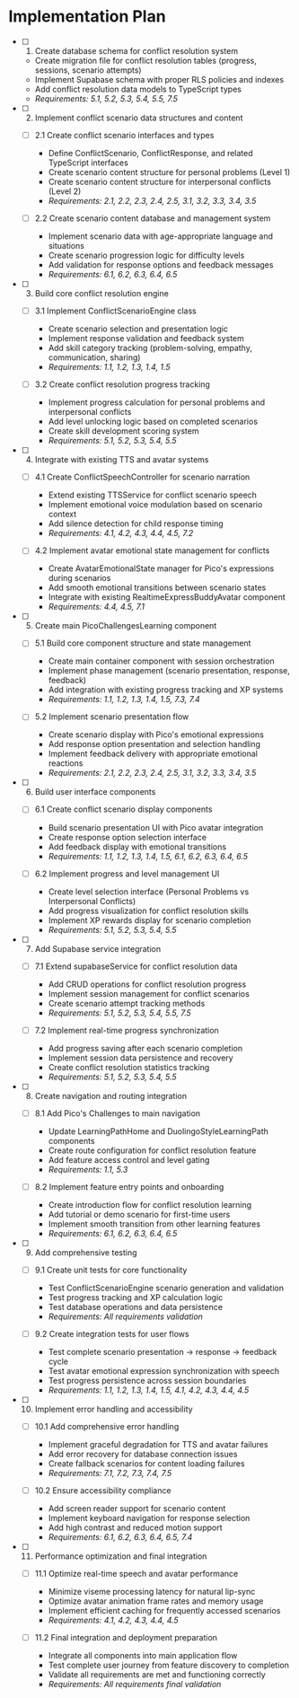# Implementation Plan

- [ ] 1. Create database schema for conflict resolution system
  - Create migration file for conflict resolution tables (progress, sessions, scenario attempts)
  - Implement Supabase schema with proper RLS policies and indexes
  - Add conflict resolution data models to TypeScript types
  - _Requirements: 5.1, 5.2, 5.3, 5.4, 5.5, 7.5_

- [ ] 2. Implement conflict scenario data structures and content
  - [ ] 2.1 Create conflict scenario interfaces and types
    - Define ConflictScenario, ConflictResponse, and related TypeScript interfaces
    - Create scenario content structure for personal problems (Level 1)
    - Create scenario content structure for interpersonal conflicts (Level 2)
    - _Requirements: 2.1, 2.2, 2.3, 2.4, 2.5, 3.1, 3.2, 3.3, 3.4, 3.5_

  - [ ] 2.2 Create scenario content database and management system
    - Implement scenario data with age-appropriate language and situations
    - Create scenario progression logic for difficulty levels
    - Add validation for response options and feedback messages
    - _Requirements: 6.1, 6.2, 6.3, 6.4, 6.5_

- [ ] 3. Build core conflict resolution engine
  - [ ] 3.1 Implement ConflictScenarioEngine class
    - Create scenario selection and presentation logic
    - Implement response validation and feedback system
    - Add skill category tracking (problem-solving, empathy, communication, sharing)
    - _Requirements: 1.1, 1.2, 1.3, 1.4, 1.5_

  - [ ] 3.2 Create conflict resolution progress tracking
    - Implement progress calculation for personal problems and interpersonal conflicts
    - Add level unlocking logic based on completed scenarios
    - Create skill development scoring system
    - _Requirements: 5.1, 5.2, 5.3, 5.4, 5.5_

- [ ] 4. Integrate with existing TTS and avatar systems
  - [ ] 4.1 Create ConflictSpeechController for scenario narration
    - Extend existing TTSService for conflict scenario speech
    - Implement emotional voice modulation based on scenario context
    - Add silence detection for child response timing
    - _Requirements: 4.1, 4.2, 4.3, 4.4, 4.5, 7.2_

  - [ ] 4.2 Implement avatar emotional state management for conflicts
    - Create AvatarEmotionalState manager for Pico's expressions during scenarios
    - Add smooth emotional transitions between scenario states
    - Integrate with existing RealtimeExpressBuddyAvatar component
    - _Requirements: 4.4, 4.5, 7.1_

- [ ] 5. Create main PicoChallengesLearning component
  - [ ] 5.1 Build core component structure and state management
    - Create main container component with session orchestration
    - Implement phase management (scenario presentation, response, feedback)
    - Add integration with existing progress tracking and XP systems
    - _Requirements: 1.1, 1.2, 1.3, 1.4, 1.5, 7.3, 7.4_

  - [ ] 5.2 Implement scenario presentation flow
    - Create scenario display with Pico's emotional expressions
    - Add response option presentation and selection handling
    - Implement feedback delivery with appropriate emotional reactions
    - _Requirements: 2.1, 2.2, 2.3, 2.4, 2.5, 3.1, 3.2, 3.3, 3.4, 3.5_

- [ ] 6. Build user interface components
  - [ ] 6.1 Create conflict scenario display components
    - Build scenario presentation UI with Pico avatar integration
    - Create response option selection interface
    - Add feedback display with emotional transitions
    - _Requirements: 1.1, 1.2, 1.3, 1.4, 1.5, 6.1, 6.2, 6.3, 6.4, 6.5_

  - [ ] 6.2 Implement progress and level management UI
    - Create level selection interface (Personal Problems vs Interpersonal Conflicts)
    - Add progress visualization for conflict resolution skills
    - Implement XP rewards display for scenario completion
    - _Requirements: 5.1, 5.2, 5.3, 5.4, 5.5_

- [ ] 7. Add Supabase service integration
  - [ ] 7.1 Extend supabaseService for conflict resolution data
    - Add CRUD operations for conflict resolution progress
    - Implement session management for conflict scenarios
    - Create scenario attempt tracking methods
    - _Requirements: 5.1, 5.2, 5.3, 5.4, 5.5, 7.5_

  - [ ] 7.2 Implement real-time progress synchronization
    - Add progress saving after each scenario completion
    - Implement session data persistence and recovery
    - Create conflict resolution statistics tracking
    - _Requirements: 5.1, 5.2, 5.3, 5.4, 5.5_

- [ ] 8. Create navigation and routing integration
  - [ ] 8.1 Add Pico's Challenges to main navigation
    - Update LearningPathHome and DuolingoStyleLearningPath components
    - Create route configuration for conflict resolution feature
    - Add feature access control and level gating
    - _Requirements: 1.1, 5.3_

  - [ ] 8.2 Implement feature entry points and onboarding
    - Create introduction flow for conflict resolution learning
    - Add tutorial or demo scenario for first-time users
    - Implement smooth transition from other learning features
    - _Requirements: 6.1, 6.2, 6.3, 6.4, 6.5_

- [ ] 9. Add comprehensive testing
  - [ ] 9.1 Create unit tests for core functionality
    - Test ConflictScenarioEngine scenario generation and validation
    - Test progress tracking and XP calculation logic
    - Test database operations and data persistence
    - _Requirements: All requirements validation_

  - [ ] 9.2 Create integration tests for user flows
    - Test complete scenario presentation → response → feedback cycle
    - Test avatar emotional expression synchronization with speech
    - Test progress persistence across session boundaries
    - _Requirements: 1.1, 1.2, 1.3, 1.4, 1.5, 4.1, 4.2, 4.3, 4.4, 4.5_

- [ ] 10. Implement error handling and accessibility
  - [ ] 10.1 Add comprehensive error handling
    - Implement graceful degradation for TTS and avatar failures
    - Add error recovery for database connection issues
    - Create fallback scenarios for content loading failures
    - _Requirements: 7.1, 7.2, 7.3, 7.4, 7.5_

  - [ ] 10.2 Ensure accessibility compliance
    - Add screen reader support for scenario content
    - Implement keyboard navigation for response selection
    - Add high contrast and reduced motion support
    - _Requirements: 6.1, 6.2, 6.3, 6.4, 6.5, 7.4_

- [ ] 11. Performance optimization and final integration
  - [ ] 11.1 Optimize real-time speech and avatar performance
    - Minimize viseme processing latency for natural lip-sync
    - Optimize avatar animation frame rates and memory usage
    - Implement efficient caching for frequently accessed scenarios
    - _Requirements: 4.1, 4.2, 4.3, 4.4, 4.5_

  - [ ] 11.2 Final integration and deployment preparation
    - Integrate all components into main application flow
    - Test complete user journey from feature discovery to completion
    - Validate all requirements are met and functioning correctly
    - _Requirements: All requirements final validation_